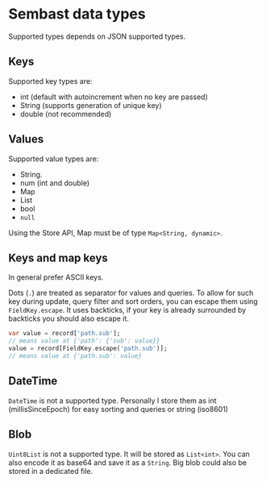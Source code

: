 # Sembast data types

Supported types depends on JSON supported types.

## Keys

Supported key types are:
- int (default with autoincrement when no key are passed)
- String (supports generation of unique key)
- double (not recommended)


## Values

Supported value types are:
- String.
- num (int and double)
- Map
- List
- bool
- `null`

Using the Store API, Map must be of type `Map<String, dynamic>`.

## Keys and map keys

In general prefer ASCII keys.

Dots (`.`) are treated as separator for values and queries. To allow for such key during update, query filter and sort
orders, you can escape them using `FieldKey.escape`. It uses backticks, if your key is already surrounded by backticks
you should also escape it. 

```dart
var value = record['path.sub'];
// means value at {'path': {'sub': value}}
value = record[FieldKey.escape('path.sub')];
// means value at {'path.sub': value}
```

## DateTime

`DateTime` is not a supported type. Personally I store them as 
int (millisSinceEpoch) for easy sorting and queries or string (iso8601)

## Blob

`Uint8List` is not a supported type. It will be stored as `List<int>`. You can also encode it as base64 and save it
as a `String`. Big blob could also be stored in a dedicated file.